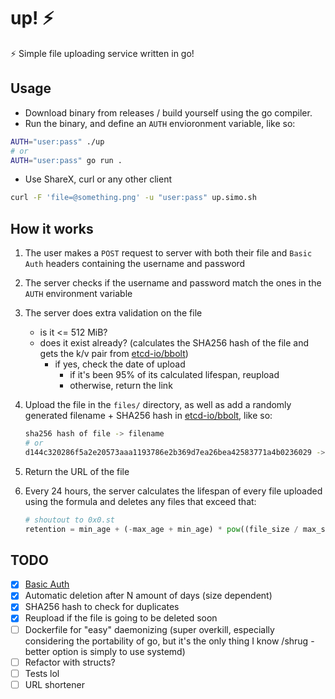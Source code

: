 # up! ⚡

⚡ Simple file uploading service written in go!

## Usage

- Download binary from releases / build yourself using the go compiler.
- Run the binary, and define an `AUTH` envioronment variable, like so:

```sh
AUTH="user:pass" ./up
# or
AUTH="user:pass" go run .
```

- Use ShareX, curl or any other client

```sh
curl -F 'file=@something.png' -u "user:pass" up.simo.sh
```

## How it works

1. The user makes a `POST` request to server with both their file and `Basic Auth` headers containing the username and password

2. The server checks if the username and password match the ones in the `AUTH` environment variable

3. The server does extra validation on the file

   - is it <= 512 MiB?
   - does it exist already? (calculates the SHA256 hash of the file and gets the k/v pair from [etcd-io/bbolt](github.com/etcd-io/bbolt))
     - if yes, check the date of upload
       - if it's been 95% of its calculated lifespan, reupload
       - otherwise, return the link

4. Upload the file in the `files/` directory, as well as add a randomly generated filename + SHA256 hash in [etcd-io/bbolt](github.com/etcd-io/bbolt), like so:

   ```sh
   sha256 hash of file -> filename
   # or
   d144c320286f5a2e20573aaa1193786e2b369d7ea26bea42583771a4b0236029 -> XVlBzgbaiC
   ```

5. Return the URL of the file
6. Every 24 hours, the server calculates the lifespan of every file uploaded using the formula and deletes any files that exceed that:

   ```py
   # shoutout to 0x0.st
   retention = min_age + (-max_age + min_age) * pow((file_size / max_size - 1), 3)
   ```

## TODO

- [x] [Basic Auth](https://developer.mozilla.org/en-US/docs/Web/HTTP/Authentication#Basic_authentication_scheme)
- [x] Automatic deletion after N amount of days (size dependent)
- [x] SHA256 hash to check for duplicates
- [x] Reupload if the file is going to be deleted soon
- [ ] Dockerfile for "easy" daemonizing (super overkill, especially considering the portability of go, but it's the only thing I know /shrug - better option is simply to use systemd)
- [ ] Refactor with structs?
- [ ] Tests lol
- [ ] URL shortener
